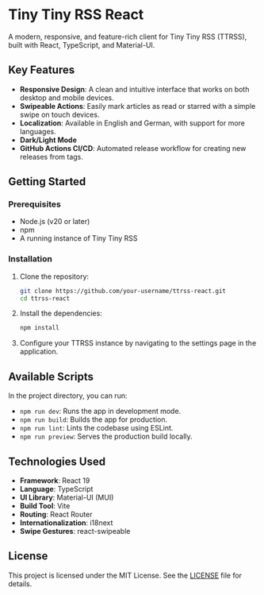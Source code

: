 # Tiny Tiny RSS React

A modern, responsive, and feature-rich client for Tiny Tiny RSS (TTRSS), built with React, TypeScript, and Material-UI.

## Key Features

- **Responsive Design**: A clean and intuitive interface that works on both desktop and mobile devices.
- **Swipeable Actions**: Easily mark articles as read or starred with a simple swipe on touch devices.
- **Localization**: Available in English and German, with support for more languages.
- **Dark/Light Mode**
- **GitHub Actions CI/CD**: Automated release workflow for creating new releases from tags.

## Getting Started

### Prerequisites

- Node.js (v20 or later)
- npm
- A running instance of Tiny Tiny RSS

### Installation

1.  Clone the repository:
    ```sh
    git clone https://github.com/your-username/ttrss-react.git
    cd ttrss-react
    ```

2.  Install the dependencies:
    ```sh
    npm install
    ```

3.  Configure your TTRSS instance by navigating to the settings page in the application.

## Available Scripts

In the project directory, you can run:

- `npm run dev`: Runs the app in development mode.
- `npm run build`: Builds the app for production.
- `npm run lint`: Lints the codebase using ESLint.
- `npm run preview`: Serves the production build locally.

## Technologies Used

- **Framework**: React 19
- **Language**: TypeScript
- **UI Library**: Material-UI (MUI)
- **Build Tool**: Vite
- **Routing**: React Router
- **Internationalization**: i18next
- **Swipe Gestures**: react-swipeable

## License

This project is licensed under the MIT License. See the [LICENSE](LICENSE) file for details.
